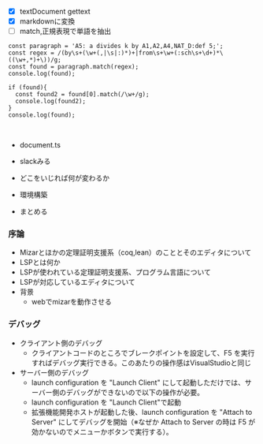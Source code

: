 - [x] textDocument gettext
- [x] markdownに変換
- [ ] match,正規表現で単語を抽出
```
const paragraph = 'A5: a divides k by A1,A2,A4,NAT_D:def 5;';
const regex = /(by\s+(\w+(,|\s|:)*)+|from\s+\w+(:sch\s+\d+)*\((\w+,*)+\))/g;
const found = paragraph.match(regex);
console.log(found);

if (found){
  const found2 = found[0].match(/\w+/g);
  console.log(found2);
}
console.log(found);
```
  
<br>

- document.ts
- slackみる

- どこをいじれば何が変わるか
- 環境構築
- まとめる
### 序論
- Mizarとほかの定理証明支援系（coq,lean）のこととそのエディタについて
- LSPとは何か
- LSPが使われている定理証明支援系、プログラム言語について
- LSPが対応しているエディタについて
- 背景
  - webでmizarを動作させる 


### デバッグ
- クライアント側のデバッグ
  - クライアントコードのところでブレークポイントを設定して、F5 を実行すればデバッグ実行できる。このあたりの操作感はVisualStudioと同じ
- サーバー側のデバッグ
  - launch configuration を "Launch Client" にして起動しただけでは、サーバー側のデバッグができないので以下の操作が必要。
  - launch configuration を "Launch Client"で起動
  - 拡張機能開発ホストが起動した後、launch configuration を "Attach to Server" にしてデバッグを開始（※なぜか Attach to Server の時は F5 が効かないのでメニューかボタンで実行する）。
